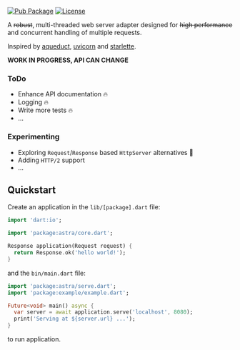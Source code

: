 [![Pub Package](https://img.shields.io/pub/v/astra.svg)](https://pub.dev/packages/astra)
[![License](https://img.shields.io/badge/License-MIT-blue.svg)](LICENSE)

A ~~robust~~, multi-threaded web server adapter designed for
~~high performance~~ and concurrent handling of multiple requests.

Inspired by [aqueduct][aqueduct], [uvicorn][uvicorn] and [starlette][starlette].

**WORK IN PROGRESS, API CAN CHANGE**

### ToDo
- Enhance API documentation 🔥
- Logging 🔥
- Write more tests 🔥
- ...

### Experimenting
- Exploring `Request`/`Response` based `HttpServer` alternatives 🤔
- Adding `HTTP/2` support
- ...

## Quickstart

Create an application in the `lib/[package].dart` file:

```dart
import 'dart:io';

import 'package:astra/core.dart';

Response application(Request request) {
  return Response.ok('hello world!');
}
```

and the `bin/main.dart` file:

```dart
import 'package:astra/serve.dart';
import 'package:example/example.dart';

Future<void> main() async {
  var server = await application.serve('localhost', 8080);
  print('Serving at ${server.url} ...');
}
```

to run application.

[aqueduct]: https://github.com/stablekernel/aqueduct
[shelf]: https://github.com/dart-lang/shelf
[starlette]: https://github.com/encode/starlette
[uvicorn]: https://github.com/encode/uvicorn